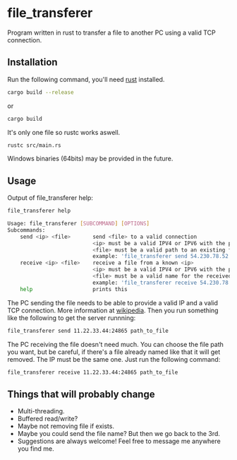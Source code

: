 # file_transferer

Program written in rust to transfer a file to another PC using a valid TCP connection.

## Installation

Run the following command, you'll need [rust](https://www.rust-lang.org/) installed.

```bash
cargo build --release
```

or

```bash
cargo build
```

It's only one file so rustc works aswell.

```bash
rustc src/main.rs
```

Windows binaries (64bits) may be provided in the future.

## Usage

Output of file_transferer help:

```bash
file_transferer help

Usage: file_transferer [SUBCOMMAND] [OPTIONS]
Subcommands:
    send <ip> <file>       send <file> to a valid connection
                           <ip> must be a valid IPV4 or IPV6 with the port included
                           <file> must be a valid path to an existing file
                           example: 'file_transferer send 54.230.78.52:69690 file_name'
    receive <ip> <file>    receive a file from a known <ip>
                           <ip> must be a valid IPV4 or IPV6 with the port included
                           <file> must be a valid name for the received file, you can choose whatever
                           example: 'file_transferer receive 54.230.78.52:69690 file_name'
    help                   prints this
```

The PC sending the file needs to be able to provide a valid IP and a valid TCP connection. More information at [wikipedia](https://en.wikipedia.org/wiki/Transmission_Control_Protocol). Then you run something like the following to get the server runnning:

```bash
file_transferer send 11.22.33.44:24865 path_to_file
```

The PC receiving the file doesn't need much. You can choose the file path you want, but be careful, if there's a file already named like that it will get removed. The IP must be the same one. Just run the following command:

```bash
file_transferer receive 11.22.33.44:24865 path_to_file
```

## Things that will probably change

* Multi-threading.
* Buffered read/write?
* Maybe not removing file if exists.
* Maybe you could send the file name? But then we go back to the 3rd.
* Suggestions are always welcome! Feel free to message me anywhere you find me.
